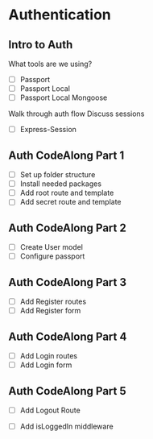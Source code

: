 # Authentication

## Intro to Auth

What tools are we using?
- [ ] Passport
- [ ] Passport Local
- [ ] Passport Local Mongoose

Walk through auth flow
Discuss sessions
- [ ] Express-Session

## Auth CodeAlong Part 1

- [ ] Set up folder structure
- [ ] Install needed packages
- [ ] Add root route and template
- [ ] Add secret route and template

## Auth CodeAlong Part 2

- [ ] Create User model
- [ ] Configure passport

## Auth CodeAlong Part 3

- [ ] Add Register routes
- [ ] Add Register form

## Auth CodeAlong Part 4

- [ ] Add Login routes
- [ ] Add Login form

## Auth CodeAlong Part 5

- [ ] Add Logout Route
- [ ] Add isLoggedIn middleware

